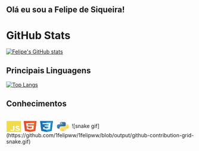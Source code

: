 

  ## Olá eu sou a Felipe de Siqueira!

# GitHub Stats

[![Felipe's GitHub stats](https://github-readme-stats.vercel.app/api?username=1felipww&show_icons=true&theme=dark&count_private=true&hide=stars,prs)](https://github.com/1felipww/github-readme-stats)

## Principais Linguagens
[![Top Langs](https://github-readme-stats.vercel.app/api/top-langs/?username=1felipww&layout=compact&theme=dark)](https://github.com/1felipww/github-readme-stats)

## Conhecimentos
<div style="display: inline_block"><br>
  <img align="center" alt="Felipe-Js" height="30" width="40" src="https://raw.githubusercontent.com/devicons/devicon/master/icons/javascript/javascript-plain.svg">
  <img align="center" alt="Felipe-HTML" height="30" width="40" src="https://raw.githubusercontent.com/devicons/devicon/master/icons/html5/html5-original.svg">
  <img align="center" alt="Felipe-CSS" height="30" width="40" src="https://raw.githubusercontent.com/devicons/devicon/master/icons/css3/css3-original.svg">
  <img align="center" alt="Felipe-Python" height="30" width="40" src="https://raw.githubusercontent.com/devicons/devicon/master/icons/python/python-original.svg" 
  <img align="center" alt="Felipe-Tomioka" height="30" width="40" src="https://media.discordapp.net/attachments/1285668708840378472/1296152912577429646/sr28bb2553d950e-ezgif.com-webp-to-gif-converter.gif?ex=67113ff7&is=670fee77&hm=85dd8ea531aaee1f65e5c048c241dd295576c134649c996bd757cdb471dcfb34&=&width=468&height=468)" 
  </div>
  ![snake gif](https://github.com/1felipww/1felipww/blob/output/github-contribution-grid-snake.gif)
  
 

